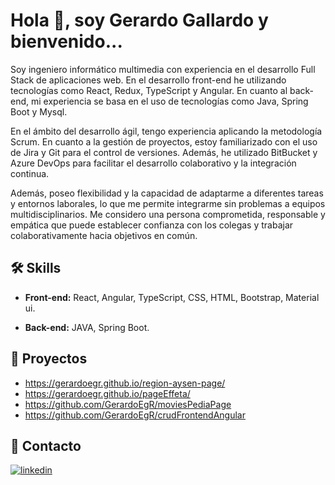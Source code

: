 # Hola 👋, soy Gerardo Gallardo y bienvenido...

Soy ingeniero informático multimedia con experiencia en el desarrollo Full Stack de aplicaciones web. En el desarrollo front-end he utilizando tecnologías como React, Redux, TypeScript y Angular. En cuanto al back-end, mi experiencia se basa en el uso de tecnologías como Java, Spring Boot y Mysql.

En el ámbito del desarrollo ágil, tengo experiencia aplicando la metodología Scrum. En cuanto a la gestión de proyectos, estoy familiarizado con el uso de Jira y Git para el control de versiones. Además, he utilizado BitBucket y Azure DevOps para facilitar el desarrollo colaborativo y la integración continua.

Además, poseo flexibilidad y la capacidad de adaptarme a diferentes tareas y entornos laborales, lo que me permite integrarme sin problemas a equipos multidisciplinarios. Me considero una persona comprometida, responsable y empática que puede establecer confianza con los colegas y trabajar colaborativamente hacia objetivos en común.

## 🛠 Skills

- **Front-end:** React, Angular, TypeScript, CSS, HTML, Bootstrap, Material ui.

- **Back-end:** JAVA, Spring Boot.

  
## 🚀 Proyectos

- https://gerardoegr.github.io/region-aysen-page/
- https://gerardoegr.github.io/pageEffeta/
- https://github.com/GerardoEgR/moviesPediaPage
- https://github.com/GerardoEgR/crudFrontendAngular
  

## 🔗 Contacto
[![linkedin](https://img.shields.io/badge/linkedin-0A66C2?style=for-the-badge&logo=linkedin&logoColor=white)](https://www.linkedin.com/in/gerardo-gallardo-rodríguez-396193171)
